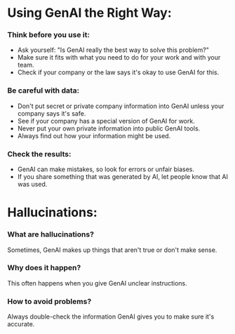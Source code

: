 # Using GenAI the Right Way:

### Think before you use it:
- Ask yourself: "Is GenAI really the best way to solve this problem?"
- Make sure it fits with what you need to do for your work and with your team.
- Check if your company or the law says it's okay to use GenAI for this.

### Be careful with data:
- Don't put secret or private company information into GenAI unless your company says it's safe.
- See if your company has a special version of GenAI for work.
- Never put your own private information into public GenAI tools.
- Always find out how your information might be used.

### Check the results:
 - GenAI can make mistakes, so look for errors or unfair biases.
 - If you share something that was generated by AI, let people know that AI was used.

# Hallucinations:

### What are hallucinations?
Sometimes, GenAI makes up things that aren't true or don't make sense.

### Why does it happen?
This often happens when you give GenAI unclear instructions.

### How to avoid problems?
Always double-check the information GenAI gives you to make sure it's accurate.
